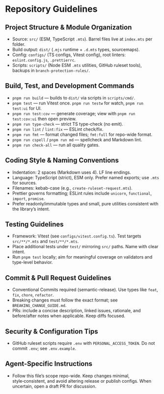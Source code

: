 # Repository Guidelines

## Project Structure & Module Organization

- Source: `src/` (ESM, TypeScript `.mts`). Barrel files live at `index.mts` per folder.
- Build output: `dist/` (`.mjs` runtime + `.d.mts` types, sourcemaps).
- Config: `configs/` (TS configs, Vitest config), root linters: `eslint.config.js`, `.prettierrc`.
- Scripts: `scripts/` (Node ESM `.mts` utilities, GitHub ruleset tools), backups in `branch-protection-rules/`.

## Build, Test, and Development Commands

- `pnpm run build` — builds to `dist/` via scripts in `scripts/cmd/`.
- `pnpm test` — run Vitest once. `pnpm run testw` for watch, `pnpm run test:ui` for UI.
- `pnpm run test:cov` — generate coverage; view with `pnpm run test:cov:ui` then open preview.
- `pnpm run type-check` — strict TS type-check (no emit).
- `pnpm run lint` / `lint:fix` — ESLint check/fix.
- `pnpm run fmt` — format changed files; `fmt:full` for repo-wide format.
- `pnpm run cspell` / `pnpm run md` — spellcheck and Markdown lint.
- `pnpm run check-all` — run all quality gates.

## Coding Style & Naming Conventions

- Indentation: 2 spaces (Markdown uses 4). LF line endings.
- Language: TypeScript (strict), ESM only. Prefer named exports; use `.mts` for sources.
- Filenames: kebab-case (e.g., `create-ruleset-request.mts`).
- Prettier governs formatting; ESLint rules include `unicorn`, `functional`, `import`, `promise`.
- Prefer readonly/immutable types and small, pure utilities consistent with the library’s intent.

## Testing Guidelines

- Framework: Vitest (see `configs/vitest.config.ts`). Test targets `src/**/*.mts` and `test/**/*.mts`.
- Place additional tests under `test/` mirroring `src/` paths. Name with clear intent.
- Run `pnpm test` locally; aim for meaningful coverage on validators and type-level behavior.

## Commit & Pull Request Guidelines

- Conventional Commits required (semantic-release). Use types like `feat`, `fix`, `chore`, `refactor`.
- Breaking changes must follow the exact format; see `BREAKING_CHANGE_GUIDE.md`.
- PRs: include a concise description, linked issues, rationale, and before/after notes when applicable. Keep diffs focused.

## Security & Configuration Tips

- GitHub ruleset scripts require `.env` with `PERSONAL_ACCESS_TOKEN`. Do not commit `.env`; see `.env.example`.

## Agent-Specific Instructions

- Follow this file’s scope repo-wide. Keep changes minimal, style‑consistent, and avoid altering release or publish configs. When uncertain, open a draft PR for discussion.
